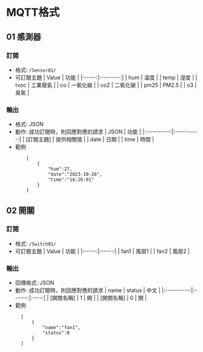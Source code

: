 MQTT格式
===

## 01 感測器
### 訂閱
- 格式: `/Sensor01/`
- 可訂閱主題
  | Value |   功能   |
  |:-----:|:--------:|
  |  hum  |   溫度   |
  | temp  |   溼度   |
  | tvoc  | 工業廢氣 |
  |  co   | 一氧化碳 |
  |  co2  | 二氧化碳 |
  | pm25  |  PM2.5   |
  |  o3   |   臭氧   |

### 輸出
- 格式: JSON
- 動作: 成功訂閱時，則回應對應的請求
  |    JSON    |    功能    |
  |:----------:|:----------:|
  | [訂閱主題] | 提供相關值 |
  |    date    |    日期    |
  |    time    |    時間    |
- 範例
    ```json=
        [
            {
                "hum":27,
                "date":"2023-10-26",
                "time":"16:26:01"
            }
        ]
    ```

## 02 開關
### 訂閱
- 格式: `/Switch01/`
- 可訂閱主題
  | Value | 功能  |
  |:-----:|:-----:|
  | fan1  | 風扇1 |
  | fan2  | 風扇2 |
### 輸出
- 回傳格式: JSON
- 動作: 成功訂閱時，則回應對應的請求
  |    name    | status | 中文 |
  |:----------:|:------:|:----:|
  | [開關名稱] |   1    |  開  |
  | [開關名稱] |   0    |  関  |
- 範例
  ```json=
    [
        {
            "name":"fan1",
            "status":0
        }
    ]
   ```
